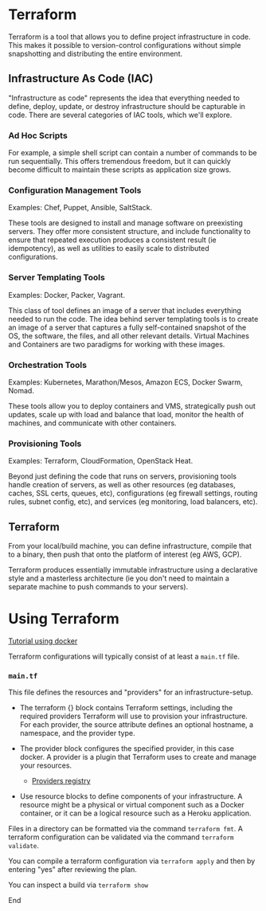 # Terraform

Terraform is a tool that allows you to define project infrastructure in code. This makes it possible to version-control configurations without simple snapshotting and distributing the entire environment.

## Infrastructure As Code (IAC)
"Infrastructure as code" represents the idea that everything needed to define, deploy, update, or destroy infrastructure should be capturable in code. There are several categories of IAC tools, which we'll explore.

### Ad Hoc Scripts

For example, a simple shell script can contain a number of commands to be run sequentially. This offers tremendous freedom, but it can quickly become difficult to maintain these scripts as application size grows.

### Configuration Management Tools
Examples: Chef, Puppet, Ansible, SaltStack.

These tools are designed to install and manage software on preexisting servers. They offer more consistent structure, and include functionality to ensure that repeated execution produces a consistent result (ie idempotency), as well as utilities to easily scale to distributed configurations.

### Server Templating Tools
Examples: Docker, Packer, Vagrant.

This class of tool defines an image of a server that includes everything needed to run the code. The idea behind server templating tools is to create an image of a server that captures a fully self-contained snapshot of the OS, the software, the files, and all other relevant details. Virtual Machines and Containers are two paradigms for working with these images.

### Orchestration Tools
Examples: Kubernetes, Marathon/Mesos, Amazon ECS, Docker Swarm, Nomad.

These tools allow you to deploy containers and VMS, strategically push out updates, scale up with load and balance that load, monitor the health of machines, and communicate with other containers.

### Provisioning Tools
Examples: Terraform, CloudFormation, OpenStack Heat.

Beyond just defining the code that runs on servers, provisioning tools handle creation of servers, as well as other resources (eg databases, caches, SSL certs, queues, etc), configurations (eg firewall settings, routing rules, subnet config, etc), and services (eg monitoring, load balancers, etc).


## Terraform

From your local/build machine, you can define infrastructure, compile that to a binary, then push that onto the platform of interest (eg AWS, GCP).

Terraform produces essentially immutable infrastructure using a declarative style and a masterless architecture (ie you don't need to maintain a separate machine to push commands to your servers).

# Using Terraform

[Tutorial using docker](https://learn.hashicorp.com/tutorials/terraform/docker-build?in=terraform/docker-get-started)

Terraform configurations will typically consist of at least a `main.tf` file.

### `main.tf`

This file defines the resources and "providers" for an infrastructure-setup.

* The terraform {} block contains Terraform settings, including the required providers Terraform will use to provision your infrastructure. For each provider, the source attribute defines an optional hostname, a namespace, and the provider type. 
* The provider block configures the specified provider, in this case docker. A provider is a plugin that Terraform uses to create and manage your resources.
    * [Providers registry](https://registry.terraform.io)

* Use resource blocks to define components of your infrastructure. A resource might be a physical or virtual component such as a Docker container, or it can be a logical resource such as a Heroku application.

Files in a directory can be formatted via the command `terraform fmt`.
A terraform configuration can be validated via the command `terraform validate`.

You can compile a terraform configuration via `terraform apply` and then by entering "yes" after reviewing the plan.

You can inspect a build via `terraform show`

















End